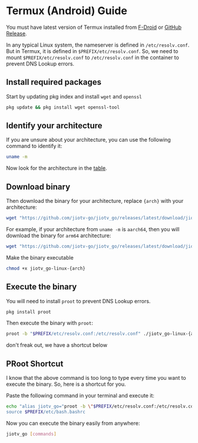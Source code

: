 # Termux (Android) Guide

You must have latest version of Termux installed from [F-Droid](https://f-droid.org/en/packages/com.termux/) or [GitHub Release](https://github.com/termux/termux-app/releases/latest).

In any typical Linux system, the nameserver is defined in `/etc/resolv.conf`. But in Termux, it is defined in `$PREFIX/etc/resolv.conf`. So, we need to mount `$PREFIX/etc/resolv.conf` to `/etc/resolv.conf` in the container to prevent DNS Lookup errors.

## Install required packages

Start by updating pkg index and install `wget` and `openssl`

```bash
pkg update && pkg install wget openssl-tool
```

## Identify your architecture

If you are unsure about your architecture, you can use the following command to identify it:

```bash
uname -m
```

Now look for the architecture in the [table](./get_started.md#the-following-table-lists-the-binaries-available-for-download).


## Download binary

Then download the binary for your architecture, replace `{arch}` with your architecture:

```bash
wget "https://github.com/jiotv-go/jiotv_go/releases/latest/download/jiotv_go-linux-{arch}"
```

For example, if your architecture from `uname -m` is `aarch64`, then you will download the binary for `arm64` architecture:

```bash
wget "https://github.com/jiotv-go/jiotv_go/releases/latest/download/jiotv_go-linux-arm64"
```

Make the binary executable

```bash
chmod +x jiotv_go-linux-{arch}
```

## Execute the binary

You will need to install `proot` to prevent DNS Lookup errors.

```bash
pkg install proot
```

Then execute the binary with `proot`:

```bash
proot -b "$PREFIX/etc/resolv.conf:/etc/resolv.conf" ./jiotv_go-linux-{arch} [commands]
```

<div class="warning">
don't freak out, we have a shortcut below
</div>

## PRoot Shortcut

I know that the above command is too long to type every time you want to execute the binary. So, here is a shortcut for you.

Paste the following command in your terminal and execute it:

```bash
echo "alias jiotv_go="proot -b \"$PREFIX/etc/resolv.conf:/etc/resolv.conf\" $PWD/jiotv_go-linux-{arch}" >> $PREFIX/etc/bash.bashrc
source $PREFIX/etc/bash.bashrc
```

Now you can execute the binary easily from anywhere:

```bash
jiotv_go [commands]
```

